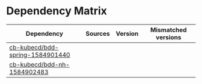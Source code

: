 # Dependency Matrix

Dependency | Sources | Version | Mismatched versions
---------- | ------- | ------- | -------------------
[cb-kubecd/bdd-spring-1584901440](https://github.com/cb-kubecd/bdd-spring-1584901440.git) |  | []() | 
[cb-kubecd/bdd-nh-1584902483](https://github.com/cb-kubecd/bdd-nh-1584902483.git) |  | []() | 
